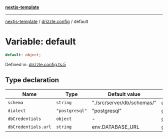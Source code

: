[**nextjs-template**](README.md)

---

[nextjs-template](README.md) / [drizzle.config](drizzle.config.md) / default

# Variable: default

```ts
default: object;
```

Defined in: [drizzle.config.ts:5](https://github.com/mariolim96/Easy-Check-In/blob/e840a4393cceae48bed5204292fc61d73f9f5dbb/drizzle.config.ts#L5)

## Type declaration

| Name                                       | Type           | Default value              | Defined in                                                                                                                            |
| ------------------------------------------ | -------------- | -------------------------- | ------------------------------------------------------------------------------------------------------------------------------------- |
| <a id="schema"></a> `schema`               | `string`       | "./src/server/db/schemas/" | [drizzle.config.ts:6](https://github.com/mariolim96/Easy-Check-In/blob/e840a4393cceae48bed5204292fc61d73f9f5dbb/drizzle.config.ts#L6) |
| <a id="dialect"></a> `dialect`             | `"postgresql"` | "postgresql"               | [drizzle.config.ts:7](https://github.com/mariolim96/Easy-Check-In/blob/e840a4393cceae48bed5204292fc61d73f9f5dbb/drizzle.config.ts#L7) |
| <a id="dbcredentials"></a> `dbCredentials` | `object`       | -                          | [drizzle.config.ts:8](https://github.com/mariolim96/Easy-Check-In/blob/e840a4393cceae48bed5204292fc61d73f9f5dbb/drizzle.config.ts#L8) |
| `dbCredentials.url`                        | `string`       | env.DATABASE_URL           | [drizzle.config.ts:9](https://github.com/mariolim96/Easy-Check-In/blob/e840a4393cceae48bed5204292fc61d73f9f5dbb/drizzle.config.ts#L9) |

